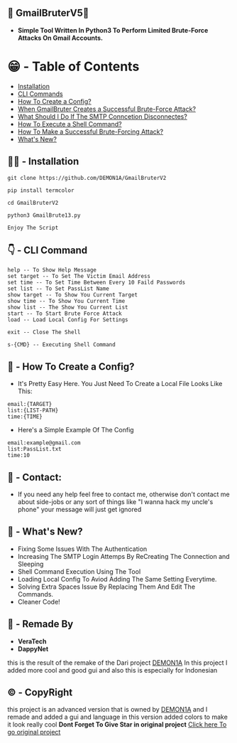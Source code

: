 ## 👋 GmailBruterV5📧
 - **Simple Tool Written In Python3 To Perform Limited Brute-Force Attacks On Gmail Accounts.**


😁 - Table of Contents
=================

- [Installation](#installation)
- [CLI Commands](#cli-commands)
- [How To Create a Config?](#how-to-create-a-config)
- [When GmailBruter Creates a Successful Brute-Force Attack?](#when-gmailbruter-creates-a-successful-brute-force-attack)
- [What Should I Do If The SMTP Conncetion Disconnectes?](#what-should-i-do-if-the-smtp-connection-disconnects)
- [How To Execute a Shell Command?](#how-to-execute-a-shell-command)
- [How To Make a Successful Brute-Forcing Attack?](#how-to-make-a-successful-brute-forcing-attack)
- [What's New?](#whats-new)

## 🧑‍💻 - Installation
```
git clone https://github.com/DEMON1A/GmailBruterV2

pip install termcolor

cd GmailBruterV2

python3 GmailBrute13.py

Enjoy The Script
```
## 👇 - CLI Command
```
help -- To Show Help Message 
set target -- To Set The Victim Email Address
set time -- To Set Time Between Every 10 Faild Passwords
set list -- To Set PassList Name
show target -- To Show You Current Target
show time -- To Show You Current Time
show list -- The Show You Current List
start -- To Start Brute Force Attack
load -- Load Local Config For Settings

exit -- Close The Shell

s-{CMD} -- Executing Shell Command
```

## 🤔 - How To Create a Config?
- It's Pretty Easy Here. You Just Need To Create a Local File Looks Like This:

```
email:{TARGET}
list:{LIST-PATH}
time:{TIME}
```

- Here's a Simple Example Of The Config

```
email:example@gmail.com
list:PassList.txt
time:10
```

## 📧 - Contact:
- If you need any help feel free to contact me, otherwise don't contact me about side-jobs or any sort of things like "I wanna hack my uncle's phone" your message will just get ignored

## 💖 - What's New?
- Fixing Some Issues With The Authentication
- Increasing The SMTP Login Attemps By ReCreating The Connection and Sleeping
- Shell Command Execution Using The Tool
- Loading Local Config To Aviod Adding The Same Setting Everytime.
- Solving Extra Spaces Issue By Replacing Them And Edit The Commands.
- Cleaner Code!

## 🤚 - Remade By

- **VeraTech**
- **DappyNet**


this is the result of the remake of the Dari project [DEMON1A](https://github.com/DEMON1A) In this project I added more cool and good gui and also this is especially for Indonesian
## ©️ - CopyRight

this project is an advanced version that is owned by [DEMON1A](https://github.com/DEMON1A) and I remade and added a gui and language in this version added colors to make it look really cool **Dont Forget To Give Star in original project** [Click here To go original project](https://github.com/DEMON1A/GmailBruterV2)
